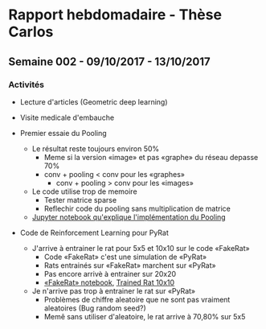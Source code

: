 # Rapport hebdomadaire - Thèse Carlos

## Semaine 002 - 09/10/2017 - 13/10/2017

### Activités

* Lecture d'articles (Geometric deep learning)

* Visite medicale d'embauche

* Premier essaie du Pooling 
    * Le résultat reste toujours environ 50%
        * Meme si la version «image» et pas «graphe» du réseau depasse 70%
        * conv + pooling < conv pour les «graphes»
            * conv + pooling > conv pour les «images»
    * Le code utilise trop de memoire
        * Tester matrice sparse
        * Reflechir code du pooling sans multiplication de matrice
    * [Jupyter notebook qu'explique l'implémentation du Pooling](Pooling.html)

* Code de Reinforcement Learning pour PyRat
    * J'arrive à entrainer le rat pour 5x5 et 10x10 sur le code «FakeRat»
        * Code «FakeRat» c'est une simulation de «PyRat»
        * Rats entrainés sur «FakeRat» marchent sur «PyRat»
        * Pas encore arrivè à entrainer sur 20x20
        * [«FakeRat» notebook](FakeRat.html), [Trained Rat 10x10](fakerat.h5)
    * Je n'arrive pas trop à entrainer le rat sur «PyRat»
        * Problèmes de chiffre aleatoire que ne sont pas vraiment aleatoires (Bug random seed?)
        * Memê sans utiliser d'aleatoire, le rat arrive à 70,80% sur 5x5 
    